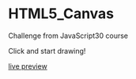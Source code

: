 # HTML5_Canvas

Challenge from JavaScript30 course

Click and start drawing!

<a href='https://tomasz-paterka.github.io/HTML5_Canvas/'>live preview</a>

